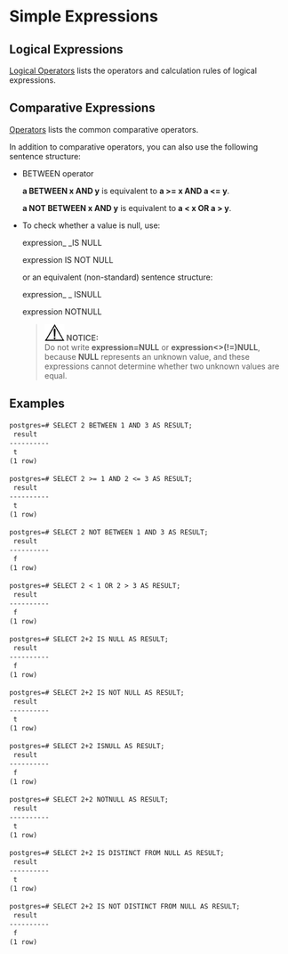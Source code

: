 # Simple Expressions<a name="EN-US_TOPIC_0242370465"></a>

## Logical Expressions<a name="en-us_topic_0237122001_en-us_topic_0059778068_s3998c0a95e73437db8ea894c6eecb3f2"></a>

[Logical Operators](logical-operators.md)  lists the operators and calculation rules of logical expressions.

## Comparative Expressions<a name="en-us_topic_0237122001_en-us_topic_0059778068_s1b8089e350ba466f9baafc8c95e678ce"></a>

[Operators](operators.md)  lists the common comparative operators.

In addition to comparative operators, you can also use the following sentence structure:

-   BETWEEN operator

    **a  BETWEEN  x  AND  y**  is equivalent to  **a \>= x AND a <= y**.

    **a  NOT BETWEEN  x  AND y**  is equivalent to  **a < x OR a \> y**.

-   To check whether a value is null, use:

    expression_ _IS NULL

    expression IS NOT NULL

    or an equivalent \(non-standard\) sentence structure:

    expression_ _   ISNULL

    expression  NOTNULL

    >![](public_sys-resources/icon-notice.gif) **NOTICE:**   
    >Do not write  **expression=NULL**  or  **expression<\>\(!=\)NULL**, because  **NULL**  represents an unknown value, and these expressions cannot determine whether two unknown values are equal.  


## Examples<a name="en-us_topic_0237122001_en-us_topic_0059778068_sa45abd926c8248c3b0b03e0173b11821"></a>

```
postgres=# SELECT 2 BETWEEN 1 AND 3 AS RESULT;
 result 
----------
 t
(1 row)

postgres=# SELECT 2 >= 1 AND 2 <= 3 AS RESULT;
 result 
----------
 t
(1 row)

postgres=# SELECT 2 NOT BETWEEN 1 AND 3 AS RESULT;
 result 
----------
 f
(1 row)

postgres=# SELECT 2 < 1 OR 2 > 3 AS RESULT;
 result 
----------
 f
(1 row)

postgres=# SELECT 2+2 IS NULL AS RESULT;
 result 
----------
 f
(1 row)

postgres=# SELECT 2+2 IS NOT NULL AS RESULT;
 result 
----------
 t
(1 row)

postgres=# SELECT 2+2 ISNULL AS RESULT;
 result 
----------
 f
(1 row)

postgres=# SELECT 2+2 NOTNULL AS RESULT;
 result 
----------
 t
(1 row)

postgres=# SELECT 2+2 IS DISTINCT FROM NULL AS RESULT;
 result 
----------
 t
(1 row)

postgres=# SELECT 2+2 IS NOT DISTINCT FROM NULL AS RESULT;
 result  
----------
 f
(1 row)
```

